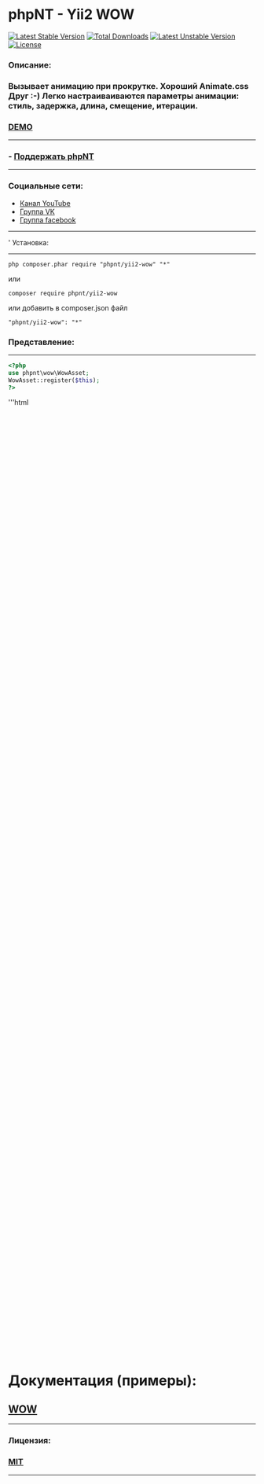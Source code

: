 phpNT - Yii2 WOW
================================
[![Latest Stable Version](https://poser.pugx.org/phpnt/yii2-wow/v/stable)](https://packagist.org/packages/phpnt/yii2-wow) [![Total Downloads](https://poser.pugx.org/phpnt/yii2-wow/downloads)](https://packagist.org/packages/phpnt/yii2-wow) [![Latest Unstable Version](https://poser.pugx.org/phpnt/yii2-wow/v/unstable)](https://packagist.org/packages/phpnt/yii2-wow) [![License](https://poser.pugx.org/phpnt/yii2-wow/license)](https://packagist.org/packages/phpnt/yii2-wow)
### Описание:
### Вызывает анимацию при прокрутке. Хороший Animate.css Друг :-) Легко настраиваиваются параметры анимации: стиль, задержка, длина, смещение, итерации.
### [DEMO](http://phpnt.com/widget/wow)

------------
### - [Поддержать phpNT](http://phpnt.com/donate/index)
------------

### Социальные сети:
 - [Канал YouTube](https://www.youtube.com/c/phpnt)
 - [Группа VK](https://vk.com/phpnt)
 - [Группа facebook](https://www.facebook.com/Phpnt-595851240515413/)

------------
'
Установка:

------------

```
php composer.phar require "phpnt/yii2-wow" "*"
```
или

```
composer require phpnt/yii2-wow
```

или добавить в composer.json файл

```
"phpnt/yii2-wow": "*"
```

### Представление:
------------
```php
<?php
use phpnt\wow\WowAsset;
WowAsset::register($this);
?>
```
'''html
<div class="container">
    <div class="col-md-12 text-center">
        <div class="row">
            <div class="col-md-4 wow bounce">
                <p class="circle bg-primary" style="border-radius: 200px; height: 200px; width: 200px;"></p>
            </div>
            <div class="col-md-4 wow flip">
                <p class="circle bg-primary"  style="border-radius: 200px; height: 200px; width: 200px;"></p>
            </div>
            <div class="col-md-4 wow bounceInUp">
                <p class="circle bg-primary" style="border-radius: 200px; height: 200px; width: 200px;"></p>
            </div>
            <div class="col-md-4 wow zoomIn">
                <p class="circle bg-primary"  style="border-radius: 200px; height: 200px; width: 200px;"></p>
            </div>
            <div class="col-md-4 wow hinge">
                <p class="circle bg-primary" style="border-radius: 200px; height: 200px; width: 200px;"></p>
            </div>
            <div class="col-md-4 wow lightSpeedIn">
                <p class="circle bg-primary" style="border-radius: 200px; height: 200px; width: 200px;"></p>
            </div>
            <div class="col-md-4 wow rollIn">
                <p class="circle bg-primary" style="border-radius: 200px; height: 200px; width: 200px;"></p>
            </div>
            <div class="col-md-4 wow swing">
                <p class="circle bg-primary"  style="border-radius: 200px; height: 200px; width: 200px;"></p>
            </div>
            <div class="col-md-4 wow shake">
                <p class="circle bg-primary" style="border-radius: 200px; height: 200px; width: 200px;"></p>
            </div>
        </div>
    </div>
</div>


# Документация (примеры):
## [WOW](http://mynameismatthieu.com/WOW/)
------------
### Лицензия:
### [MIT](https://ru.wikipedia.org/wiki/%D0%9B%D0%B8%D1%86%D0%B5%D0%BD%D0%B7%D0%B8%D1%8F_MIT)
------------
